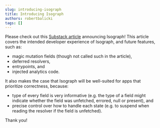 ```yaml
---
slug: introducing-isograph
title: Introducing Isograph
authors: robertbalicki
tags: []
---
```


Please check out this [Substack article](https://isograph.substack.com/p/introducing-isograph) announcing Isograph! This article covers the intended developer experience of Isograph, and future features, such as:

- magic mutation fields (though not called such in the article),
- deferred resolvers,
- entrypoints, and
- injected analytics code.

It also makes the case that Isograph will be well-suited for apps that prioritize correctness, because:

- type of every field is very informative (e.g. the type of a field might indicate whether the field was unfetched, errored, null or present), and
- precise control over how to handle each state (e.g. to suspend when reading the resolver if the field is unfetched).

Thank you!
